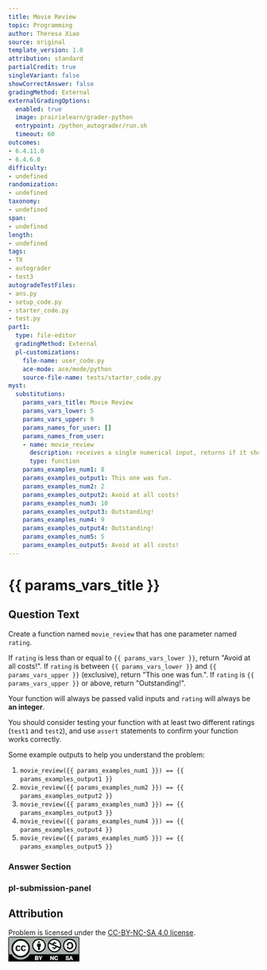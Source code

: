```yaml
---
title: Movie Review
topic: Programming
author: Theresa Xiao
source: original
template_version: 1.0
attribution: standard
partialCredit: true
singleVariant: false
showCorrectAnswer: false
gradingMethod: External
externalGradingOptions:
  enabled: true
  image: prairielearn/grader-python
  entrypoint: /python_autograder/run.sh
  timeout: 60
outcomes:
- 6.4.11.0
- 6.4.6.0
difficulty:
- undefined
randomization:
- undefined
taxonomy:
- undefined
span:
- undefined
length:
- undefined
tags:
- TX
- autograder
- test3
autogradeTestFiles:
- ans.py
- setup_code.py
- starter_code.py
- test.py
part1:
  type: file-editor
  gradingMethod: External
  pl-customizations:
    file-name: user_code.py
    ace-mode: ace/mode/python
    source-file-name: tests/starter_code.py
myst:
  substitutions:
    params_vars_title: Movie Review
    params_vars_lower: 5
    params_vars_upper: 9
    params_names_for_user: []
    params_names_from_user:
    - name: movie_review
      description: receives a single numerical input, returns if it should be filtered
      type: function
    params_examples_num1: 8
    params_examples_output1: This one was fun.
    params_examples_num2: 2
    params_examples_output2: Avoid at all costs!
    params_examples_num3: 10
    params_examples_output3: Outstanding!
    params_examples_num4: 9
    params_examples_output4: Outstanding!
    params_examples_num5: 5
    params_examples_output5: Avoid at all costs!
---
```

# {{ params_vars_title }}

## Question Text

Create a function named `movie_review` that has one parameter named `rating`.

If `rating` is less than or equal to `{{ params_vars_lower }}`, return "Avoid at all costs!".
If `rating` is between `{{ params_vars_lower }}` and `{{ params_vars_upper }}` (exclusive), return "This one was fun.".
If `rating` is `{{ params_vars_upper }}` or above, return "Outstanding!".

Your function will always be passed valid inputs and `rating` will always be **an integer**.

You should consider testing your function with at least two different ratings (`test1` and `test2`), and use `assert` statements to confirm your function works correctly.

Some example outputs to help you understand the problem:

1. `movie_review({{ params_examples_num1 }}) == {{ params_examples_output1 }}`
1. `movie_review({{ params_examples_num2 }}) == {{ params_examples_output2 }}`
1. `movie_review({{ params_examples_num3 }}) == {{ params_examples_output3 }}`
1. `movie_review({{ params_examples_num4 }}) == {{ params_examples_output4 }}`
1. `movie_review({{ params_examples_num5 }}) == {{ params_examples_output5 }}`

### Answer Section

### pl-submission-panel

<pl-external-grader-results></pl-external-grader-results>
<pl-file-preview></pl-file-preview>

## Attribution

Problem is licensed under the [CC-BY-NC-SA 4.0 license](https://creativecommons.org/licenses/by-nc-sa/4.0/).<br> ![The Creative Commons 4.0 license requiring attribution-BY, non-commercial-NC, and share-alike-SA license.](https://raw.githubusercontent.com/firasm/bits/master/by-nc-sa.png)